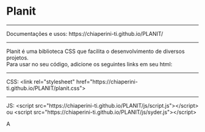 # Planit 
<hr>Documentações e usos: https://chiaperini-ti.github.io/PLANIT/ <br><hr>
Planit é uma biblioteca CSS que facilita o desenvolvimento de diversos projetos.<br>
Para usar no seu código, adicione os seguintes links em seu html:
<hr>
CSS: &lt;link rel="stylesheet" href="https://chiaperini-ti.github.io/PLANIT/planit.css"&gt;
<hr>
JS: &lt;script src="https://chiaperini-ti.github.io/PLANIT/js/script.js"&gt;&lt;/script&gt;<br>
ou
&lt;script src="https://chiaperini-ti.github.io/PLANIT/js/syder.js"&gt;&lt;/script&gt;

A
